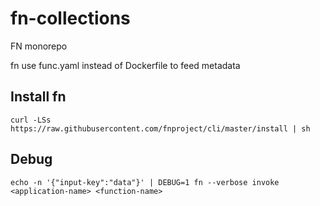 # fn-collections
FN monorepo

fn use func.yaml instead of Dockerfile to feed metadata
## Install fn
```
curl -LSs https://raw.githubusercontent.com/fnproject/cli/master/install | sh
```

## Debug
```
echo -n '{"input-key":"data"}' | DEBUG=1 fn --verbose invoke <application-name> <function-name>
```